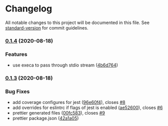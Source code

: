 # Changelog

All notable changes to this project will be documented in this file. See [standard-version](https://github.com/conventional-changelog/standard-version) for commit guidelines.

### [0.1.4](https://github.com/weareoutman/no-worries/compare/v0.1.3...v0.1.4) (2020-08-18)

### Features

- use execa to pass through stdio stream ([4b6d764](https://github.com/weareoutman/no-worries/commit/4b6d7648f91ea76c90a2277f226e4dc5d543a792))

### [0.1.3](https://github.com/weareoutman/no-worries/compare/v0.1.2...v0.1.3) (2020-08-18)

### Bug Fixes

- add coverage configures for jest ([96e60f4](https://github.com/weareoutman/no-worries/commit/96e60f41c68f80f7d692feacd5a0316987b6bb6b)), closes [#8](https://github.com/weareoutman/no-worries/issues/8)
- add overrides for eslintrc if flags of jest is enabled ([ae52600](https://github.com/weareoutman/no-worries/commit/ae526005175bbbdd03eaec13dd68eb037079f02f)), closes [#6](https://github.com/weareoutman/no-worries/issues/6)
- prettier generated files ([00fc583](https://github.com/weareoutman/no-worries/commit/00fc583c75df60973f4023d07bbba62e28654bb0)), closes [#9](https://github.com/weareoutman/no-worries/issues/9)
- prettier package.json ([42a1a05](https://github.com/weareoutman/no-worries/commit/42a1a055edec6645115aa088f79219989ccbd882))
